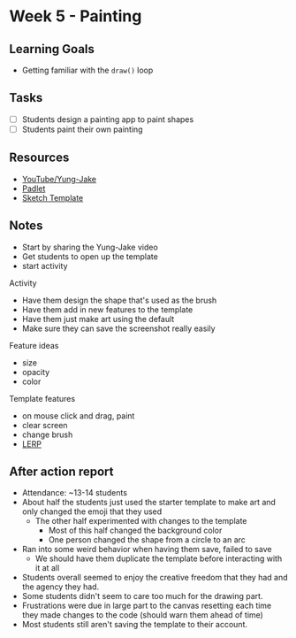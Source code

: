 # Week 5 - Painting
## Learning Goals
- Getting familiar with the `draw()` loop

## Tasks
- [ ] Students design a painting app to paint shapes
- [ ] Students paint their own painting

## Resources
- [YouTube/Yung-Jake](https://www.youtube.com/watch?v=qkvmUNqg69U)
- [Padlet](https://padlet.com/rlay4/24-monarch-creative-coding-archive-r22jsj97ee6tgmmc)
- [Sketch Template](https://editor.p5js.org/totally-not-frito-lays/sketches/lAKwSMFUh)

## Notes

- Start by sharing the Yung-Jake video
- Get students to open up the template
- start activity

Activity
- Have them design the shape that's used as the brush
- Have them add in new features to the template
- Have them just make art using the default
- Make sure they can save the screenshot really easily

Feature ideas
- size
- opacity
- color

Template features
- on mouse click and drag, paint
- clear screen
- change brush
- [LERP](https://editor.p5js.org/totally-not-frito-lays/sketches/duqcTKQSc)

## After action report
- Attendance: ~13-14 students
- About half the students just used the starter template to make art and only changed the emoji that they used
  - The other half experimented with changes to the template
    - Most of this half changed the background color
    - One person changed the shape from a circle to an arc
- Ran into some weird behavior when having them save, failed to save
  - We should have them duplicate the template before interacting with it at all
- Students overall seemed to enjoy the creative freedom that they had and the agency they had. 
- Some students didn't seem to care too much for the drawing part.
- Frustrations were due in large part to the canvas resetting each time they made changes to the code (should warn them ahead of time)
- Most students still aren't saving the template to their account.